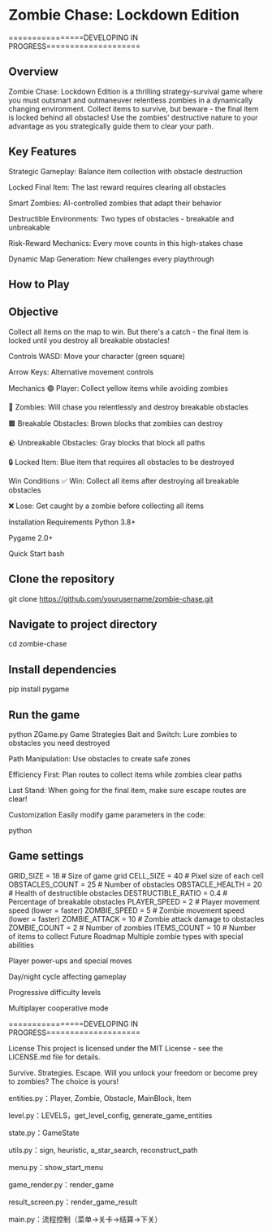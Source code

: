 # Zombie Chase: Lockdown Edition
================DEVELOPING IN PROGRESS====================
## Overview

Zombie Chase: Lockdown Edition is a thrilling strategy-survival game where you must outsmart and outmaneuver relentless zombies in a dynamically changing environment. Collect items to survive, but beware - the final item is locked behind all obstacles! Use the zombies' destructive nature to your advantage as you strategically guide them to clear your path.

## Key Features

Strategic Gameplay: Balance item collection with obstacle destruction

Locked Final Item: The last reward requires clearing all obstacles

Smart Zombies: AI-controlled zombies that adapt their behavior

Destructible Environments: Two types of obstacles - breakable and unbreakable

Risk-Reward Mechanics: Every move counts in this high-stakes chase

Dynamic Map Generation: New challenges every playthrough

## How to Play
## Objective
Collect all items on the map to win. But there's a catch - the final item is locked until you destroy all breakable obstacles!

Controls
WASD: Move your character (green square)

Arrow Keys: Alternative movement controls

Mechanics
🟢 Player: Collect yellow items while avoiding zombies

🧟 Zombies: Will chase you relentlessly and destroy breakable obstacles

🟫 Breakable Obstacles: Brown blocks that zombies can destroy

🪨 Unbreakable Obstacles: Gray blocks that block all paths

🔒 Locked Item: Blue item that requires all obstacles to be destroyed

Win Conditions
✅ Win: Collect all items after destroying all breakable obstacles

❌ Lose: Get caught by a zombie before collecting all items

Installation
Requirements
Python 3.8+

Pygame 2.0+

Quick Start
bash
## Clone the repository
git clone https://github.com/yourusername/zombie-chase.git

## Navigate to project directory
cd zombie-chase

## Install dependencies
pip install pygame

## Run the game
python ZGame.py
Game Strategies
Bait and Switch: Lure zombies to obstacles you need destroyed

Path Manipulation: Use obstacles to create safe zones

Efficiency First: Plan routes to collect items while zombies clear paths

Last Stand: When going for the final item, make sure escape routes are clear!

Customization
Easily modify game parameters in the code:

python
## Game settings
GRID_SIZE = 18               # Size of game grid
CELL_SIZE = 40               # Pixel size of each cell
OBSTACLES_COUNT = 25         # Number of obstacles
OBSTACLE_HEALTH = 20         # Health of destructible obstacles
DESTRUCTIBLE_RATIO = 0.4     # Percentage of breakable obstacles
PLAYER_SPEED = 2             # Player movement speed (lower = faster)
ZOMBIE_SPEED = 5             # Zombie movement speed (lower = faster)
ZOMBIE_ATTACK = 10           # Zombie attack damage to obstacles
ZOMBIE_COUNT = 2             # Number of zombies
ITEMS_COUNT = 10             # Number of items to collect
Future Roadmap
Multiple zombie types with special abilities

Player power-ups and special moves

Day/night cycle affecting gameplay

Progressive difficulty levels

Multiplayer cooperative mode

================DEVELOPING IN PROGRESS====================

License
This project is licensed under the MIT License - see the LICENSE.md file for details.

Survive. Strategies. Escape. Will you unlock your freedom or become prey to zombies? The choice is yours!

entities.py：Player, Zombie, Obstacle, MainBlock, Item 

level.py：LEVELS，get_level_config, generate_game_entities

state.py：GameState

utils.py：sign, heuristic, a_star_search, reconstruct_path 

menu.py：show_start_menu

game_render.py：render_game

result_screen.py：render_game_result

main.py：流程控制（菜单->关卡->结算->下关）